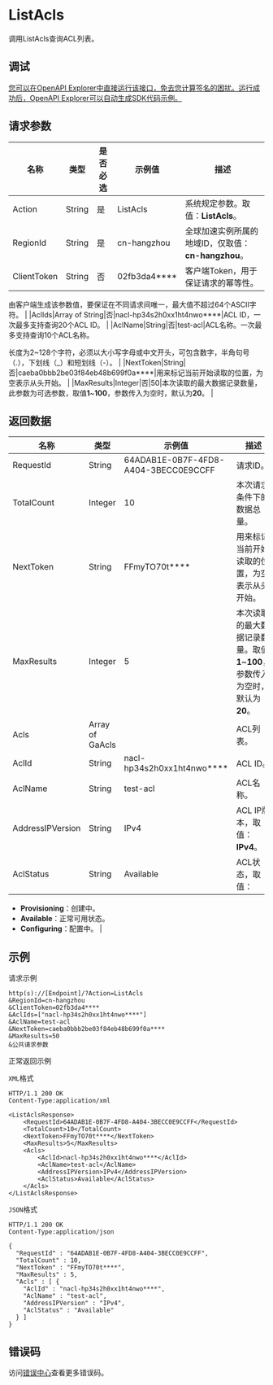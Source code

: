 # ListAcls

调用ListAcls查询ACL列表。

## 调试

[您可以在OpenAPI Explorer中直接运行该接口，免去您计算签名的困扰。运行成功后，OpenAPI Explorer可以自动生成SDK代码示例。](https://api.aliyun.com/#product=Ga&api=ListAcls&type=RPC&version=2019-11-20)

## 请求参数

|名称|类型|是否必选|示例值|描述|
|--|--|----|---|--|
|Action|String|是|ListAcls|系统规定参数。取值：**ListAcls**。 |
|RegionId|String|是|cn-hangzhou|全球加速实例所属的地域ID，仅取值：**cn-hangzhou**。 |
|ClientToken|String|否|02fb3da4\*\*\*\*|客户端Token，用于保证请求的幂等性。

 由客户端生成该参数值，要保证在不同请求间唯一，最大值不超过64个ASCII字符。 |
|AclIds|Array of String|否|nacl-hp34s2h0xx1ht4nwo\*\*\*\*|ACL ID，一次最多支持查询20个ACL ID。 |
|AclName|String|否|test-acl|ACL名称。一次最多支持查询10个ACL名称。

 长度为2~128个字符，必须以大小写字母或中文开头，可包含数字，半角句号（.），下划线（\_）和短划线（-）。 |
|NextToken|String|否|caeba0bbb2be03f84eb48b699f0a\*\*\*\*|用来标记当前开始读取的位置，为空表示从头开始。 |
|MaxResults|Integer|否|50|本次读取的最大数据记录数量，此参数为可选参数，取值**1**~**100**，参数传入为空时，默认为**20**。 |

## 返回数据

|名称|类型|示例值|描述|
|--|--|---|--|
|RequestId|String|64ADAB1E-0B7F-4FD8-A404-3BECC0E9CCFF|请求ID。 |
|TotalCount|Integer|10|本次请求条件下的数据总量。 |
|NextToken|String|FFmyTO70t\*\*\*\*|用来标记当前开始读取的位置，为空表示从头开始。 |
|MaxResults|Integer|5|本次读取的最大数据记录数量。取值**1**~**100**，参数传入为空时，默认为**20**。 |
|Acls|Array of GaAcls| |ACL列表。 |
|AclId|String|nacl-hp34s2h0xx1ht4nwo\*\*\*\*|ACL ID。 |
|AclName|String|test-acl|ACL名称。 |
|AddressIPVersion|String|IPv4|ACL IP版本，取值：**IPv4**。 |
|AclStatus|String|Available|ACL状态，取值：

 -   **Provisioning**：创建中。
-   **Available**：正常可用状态。
-   **Configuring**：配置中。 |

## 示例

请求示例

```
http(s)://[Endpoint]/?Action=ListAcls
&RegionId=cn-hangzhou
&ClientToken=02fb3da4****
&AclIds=["nacl-hp34s2h0xx1ht4nwo****"]
&AclName=test-acl
&NextToken=caeba0bbb2be03f84eb48b699f0a****
&MaxResults=50
&公共请求参数
```

正常返回示例

`XML`格式

```
HTTP/1.1 200 OK
Content-Type:application/xml

<ListAclsResponse>
    <RequestId>64ADAB1E-0B7F-4FD8-A404-3BECC0E9CCFF</RequestId>
    <TotalCount>10</TotalCount>
    <NextToken>FFmyTO70t****</NextToken>
    <MaxResults>5</MaxResults>
    <Acls>
        <AclId>nacl-hp34s2h0xx1ht4nwo****</AclId>
        <AclName>test-acl</AclName>
        <AddressIPVersion>IPv4</AddressIPVersion>
        <AclStatus>Available</AclStatus>
    </Acls>
</ListAclsResponse>
```

`JSON`格式

```
HTTP/1.1 200 OK
Content-Type:application/json

{
  "RequestId" : "64ADAB1E-0B7F-4FD8-A404-3BECC0E9CCFF",
  "TotalCount" : 10,
  "NextToken" : "FFmyTO70t****",
  "MaxResults" : 5,
  "Acls" : [ {
    "AclId" : "nacl-hp34s2h0xx1ht4nwo****",
    "AclName" : "test-acl",
    "AddressIPVersion" : "IPv4",
    "AclStatus" : "Available"
  } ]
}
```

## 错误码

访问[错误中心](https://error-center.aliyun.com/status/product/Ga)查看更多错误码。

